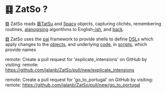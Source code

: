 # ䷃ ZatSo ?

䷃ ZatSo reads [竜TatSu](https://tatsu.readthedocs.io/en/stable/mini-tutorial.html?highlight=objects#object-models) and [Spacy]() objects, capturing clichés, remembering routines, [alanogising](https://github.com/fargonauts) algorithms to English[-ish](https://github.com/jalanb/pai/blob/master/bin/bai), and [back](https://github.com/jalanb/pysyte/blob/python3/pysyte/bash/git.py#L577).

䷃ ZatSo uses the [pai](https://github.com/jalanb/pai/blob/master/bin/bai) framework to provide shells to define [DSL](https://en.wikipedia.org/wiki/Domain-specific_language)s which apply changes to the [objects](https://tatsu.readthedocs.io/en/stable/mini-tutorial.html?highlight=objects#object-models), and underlying [code]([pym](https://pym.readthedocs.io/en/latest/)), in [scripts](https://github.com/jalanb/whyp), which provide names

remote: Create a pull request for 'explicate_intensions' on GitHub by visiting:
remote:      https://github.com/jalanb/ZatSo/pull/new/explicate_intensions

remote: Create a pull request for 'go_to_portugal' on GitHub by visiting:
remote:      https://github.com/jalanb/ZatSo/pull/new/go_to_portugal
